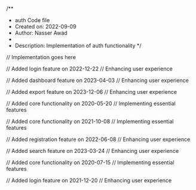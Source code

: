 /**
 * auth Code file
 * Created on: 2022-09-09
 * Author: Nasser Awad
 *
 * Description: Implementation of auth functionality
 */
 
// Implementation goes here


// Added login feature on 2022-12-22
// Enhancing user experience

// Added dashboard feature on 2023-04-03
// Enhancing user experience

// Added export feature on 2023-12-06
// Enhancing user experience

// Added core functionality on 2020-05-20
// Implementing essential features

// Added core functionality on 2021-10-08
// Implementing essential features

// Added registration feature on 2022-06-08
// Enhancing user experience

// Added search feature on 2023-03-24
// Enhancing user experience

// Added core functionality on 2020-07-15
// Implementing essential features

// Added login feature on 2021-12-20
// Enhancing user experience
